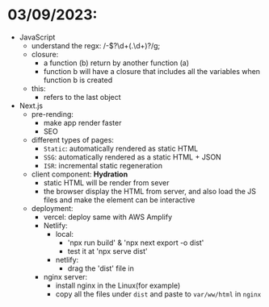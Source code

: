 # 03/09/2023:

- JavaScript
  - understand the regx: /-\$?\d+(\.\d+)?/g;
  - closure:
    - a function (b) return by another function (a)
    - function b will have a closure that includes all the variables when function b is created
  - this:
    - refers to the last object
- Next.js
  - pre-rending:
    - make app render faster
    - SEO
  - different types of pages:
    - `Static`: automatically rendered as static HTML
    - `SSG`: automatically rendered as a static HTML + JSON
    - `ISR`: incremental static regeneration
  - client component: **Hydration**
    - static HTML will be render from sever
    - the browser display the HTML from server, and also load the JS files and make the element can be interactive
  - deployment:
    - vercel: deploy same with AWS Amplify
    - Netlify:
      - local:
        - 'npx run build' & 'npx next export -o dist'
        - test it at 'npx serve dist'
      - netlify:
        - drag the 'dist' file in
    - nginx server:
      - install nginx in the Linux(for example)
      - copy all the files under `dist` and paste to `var/ww/html` in `nginx`
